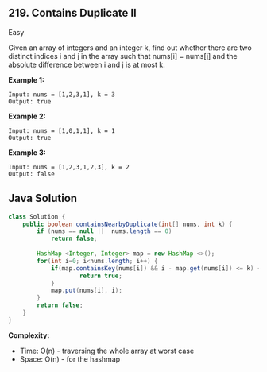 ## 219. Contains Duplicate II
Easy

Given an array of integers and an integer k, find out whether there are two distinct indices i and j in the array such that nums[i] = nums[j] and the absolute difference between i and j is at most k.

**Example 1:**
```
Input: nums = [1,2,3,1], k = 3
Output: true
```

**Example 2:**
```
Input: nums = [1,0,1,1], k = 1
Output: true
```

**Example 3:**
```
Input: nums = [1,2,3,1,2,3], k = 2
Output: false
```

## Java Solution
```java
class Solution {
    public boolean containsNearbyDuplicate(int[] nums, int k) {
        if (nums == null ||  nums.length == 0)
            return false;
        
        HashMap <Integer, Integer> map = new HashMap <>();
        for(int i=0; i<nums.length; i++) {
            if(map.containsKey(nums[i]) && i - map.get(nums[i]) <= k) {
                    return true;
            }
            map.put(nums[i], i);    
        }
        return false;
    }
}
```

**Complexity:**
* Time: O(n) - traversing the whole array at worst case
* Space: O(n) - for the hashmap